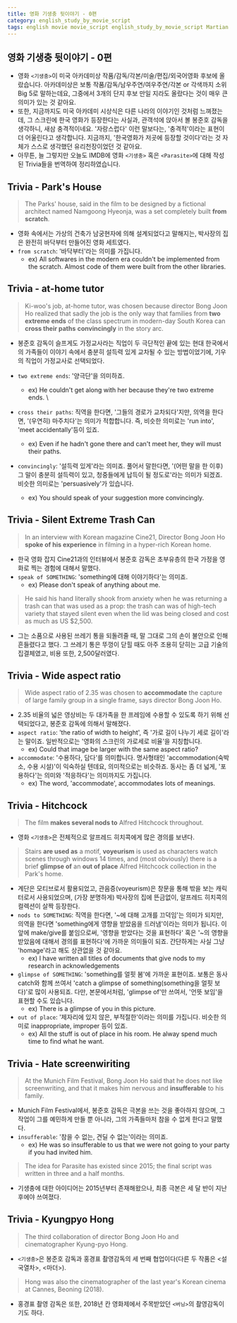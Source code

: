 ```yaml
---
title: 영화 기생충 뒷이야기 - 0편
category: english_study_by_movie_script
tags: english movie movie_script english_study_by_movie_script Martian
---
```


## 영화 기생충 뒷이야기 - 0편

- 영화 `<기생충>`이 미국 아카데미상 작품/감독/각본/미술/편집/외국어영화 후보에 올랐습니다. 아카데미상은 보통 작품/감독/남우주연/여우주연/각본 or 각색까지 소위 Big 5로 말하는데요, 그중에서 3개의 단지 후보 만일 지라도 올랐다는 것이 매우 큰 의미가 있는 것 같아요. 
- 또한, 지금까지도 미국 아카데미 시상식은 다른 나라의 이야기인 것처럼 느껴졌는데, 그 스크린에 한국 영화가 등장한다는 사실과, 관객석에 앉아서 볼 봉준호 감독을 생각하니, 새삼 충격적이네요. '자랑스럽다' 이런 말보다는, '충격적'이라는 표현이 더 어울린다고 생각합니다. 지금까지, '한국영화가 저곳에 등장할 것이다'라는 것 자체가 스스로 생각했던 유리천장이었던 것 같아요. 
- 아무튼, 늘 그렇지만 오늘도 IMDB에 영화 `<기생충>` 혹은 `<Parasite>`에 대해 작성된 Trivia들을 번역하여 정리하였습니다.

## Trivia - Park's House

> The Parks' house, said in the film to be designed by a fictional architect named Namgoong Hyeonja, was a set completely built **from scratch**.

- 영화 속에서는 가상의 건축가 남궁현자에 의해 설계되었다고 말해지는, 박사장의 집은 완전히 바닥부터 만들어진 영화 세트였다. 
- `from scratch`: '바닥부터'라는 의미를 가집니다. 
  - ex) All softwares in the modern era couldn't be implemented from the scratch. Almost code of them were built from the other libraries. 

## Trivia - at-home tutor

> Ki-woo's job, at-home tutor, was chosen because director Bong Joon Ho realized that sadly the job is the only way that families from **two extreme ends** of the class spectrum in modern-day South Korea can **cross their paths** **convincingly** in the story arc.

- 봉준호 감독이 슬프게도 가정교사라는 직업이 두 극단적인 끝에 있는 현대 한국에서의 가족들이 이야기 속에서 충분히 설득력 있게 교차될 수 있는 방법이었기에, 기우의 직업이 가정교사로 선택되었다.

- `two extreme ends`: '양극단'을 의미하죠. 
  - ex) He couldn't get along with her because they're two extreme ends. \
- `cross their paths`: 직역을 한다면, '그들의 경로가 교차되다'지만, 의역을 한다면, '(우연히) 마주치다'는 의미가 적합합니다. 즉, 비슷한 의미로는 'run into', 'meet accidentally'등이 있죠. 
  - ex) Even if he hadn't gone there and can't meet her, they will must their paths. 
- `convincingly`: '설득력 있게'라는 의미죠. 풀어서 말한다면, '(어떤 말을 한 이후) 그 말이 충분히 설득력이 있고, 청중들에게 납득이 될 정도로'라는 의미가 되겠죠. 비슷한 의미로는 'persuasively'가 있습니다. 
  - ex) You should speak of your suggestion more convincingly.

## Trivia - Silent Extreme Trash Can

> In an interview with Korean magazine Cine21, Director Bong Joon Ho **spoke of his experience** in filming in a hyper-rich Korean home. 

- 한국 영화 잡지 Cine21과의 인터뷰에서 봉준호 감독은 초부유층의 한국 가정을 영화로 찍는 경험에 대해서 말했다.
- `speak of SOMETHING`: 'something에 대해 이야기하다'는 의미죠. 
  - ex) Please don't speak of anything about me. 

> He said his hand literally shook from anxiety when he was returning a trash can that was used as a prop: the trash can was of high-tech variety that stayed silent even when the lid was being closed and cost as much as US $2,500.

- 그는 소품으로 사용된 쓰레기 통을 되돌려줄 때, 말 그대로 그의 손이 불안으로 인해 흔들렸다고 했다. 그 쓰레기 통은 뚜껑이 닫힐 때도 아주 조용히 닫히는 고급 기술의 집결체였고, 비용 또한, 2,500달러였다. 

## Trivia - Wide aspect ratio

> Wide aspect ratio of 2.35 was chosen to **accommodate** the capture of large family group in a single frame, says director Bong Joon Ho.

- 2.35 비율의 넓은 영상비는 두 대가족을 한 프레임에 수용할 수 있도록 하기 위해 선택되었다고, 봉준호 감독에 의해서 말해졌다. 
- `aspect ratio`: 'the ratio of width to height', 즉 '가로 길이 나누기 세로 길이'라는 말이죠. 일반적으로는 '영화의 스크린의 가로세로 비율'을 지칭합니다.
  - ex) Could that image be larger with the same aspect ratio?
- `accommodate`: '수용하다, 담다'를 의미합니다. 명사형태인 'accommodation(숙박소, 수용 시설)'이 익숙하실 텐데요, 의미적으로는 비슷하죠. 동사는 좀 더 넓게, '포용하다'는 의미와 '적응하다'는 의미까지도 가집니다.
  - ex) The word, 'accommodate', accommodates lots of meanings. 

## Trivia - Hitchcock

> The film **makes several nods to** Alfred Hitchcock throughout. 

- 영화 `<기생충>`은 전체적으로 알프레드 히치콕에게 많은 경의를 보낸다.

> Stairs **are used as** a motif, **voyeurism** is used as characters watch scenes through windows 14 times, and (most obviously) there is a brief **glimpse of** an **out of place** Alfred Hitchcock collection in the Park's home.

- 계단은 모티브로서 활용되었고, 관음증(voyeurism)은 창문을 통해 밖을 보는 캐릭터로서 사용되었으며, (가장 분명하게) 박사장의 집에 뜬금없이, 알프레드 히치콕의 컬렉션이 살짝 등장한다.
- `nods to SOMETHING`: 직역을 한다면, '~에 대해 고개를 끄덕임'는 의미가 되지만, 의역을 한다면 'something에게 영향을 받았음을 드러냄'이라는 의미가 됩니다. 이 앞에 make/give를 붙임으로써, '영향을 받았다는 것을 표현하다' 혹은 '~의 영향을 받았음에 대해서 경의를 표현하다'에 가까운 의미들이 되죠. 간단하게는 사실 그냥 'homage'라고 해도 상관없을 것 같아요. 
  - ex) I have written all titles of documents that give nods to my research in acknowledgements
- `glimpse of SOMETHING`: 'something를 얼핏 봄'에 가까운 표현이죠. 보통은 동사 catch와 함께 쓰여서 'catch a glimpse of something(something을 얼핏 보다)'로 많이 사용되죠. 다만, 본문에서처럼, 'glimpse of'만 쓰여서, '언뜻 보임'을 표현할 수도 있습니다.
  - ex) There is a glimpse of you in this picture.
- `out of place`: '제자리에 있지 않은, 부적절한'이라는 의미를 가집니다. 비슷한 의미로 inappropriate, improper 등이 있죠.
  - ex) All the stuff is out of place in his room. He alway spend much time to find what he want.

## Trivia - Hate screenwiriting

> At the Munich Film Festival, Bong Joon Ho said that he does not like screenwriting, and that it makes him nervous and **insufferable** to his family. 

- Munich Film Festival에서, 봉준호 감독은 극본을 쓰는 것을 좋아하지 않으며, 그 작업이 그를 예민하게 만들 뿐 아니라, 그의 가족들마저 참을 수 없게 한다고 말했다.
- `insufferable`: '참을 수 없는, 견딜 수 없는'이라는 의미죠. 
  - ex) He was so insufferable to us that we were not going to your party if you had invited him. 

> The idea for Parasite has existed since 2015; the final script was written in three and a half months.

- 기생충에 대한 아이디어는 2015년부터 존재해왔으나, 최종 극본은 세 달 반이 지난 후에야 쓰여졌다.

## Trivia - Kyungpyo Hong

> The third collaboration of director Bong Joon Ho and cinematographer Kyung-pyo Hong. 

- `<기생충>`은 봉준호 감독과 홍경표 촬영감독의 세 번째 협업이다(다른 두 작품은 <설국열차>, <마더>).

> Hong was also the cinematographer of the last year's Korean cinema at Cannes, Beoning (2018).

- 홍경표 촬영 감독은 또한, 2018년 칸 영화제에서 주목받았던 `<버닝>`의 촬영감독이기도 하다.
